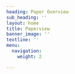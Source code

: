 ```yaml
---
heading: Paper Overview
sub_heading: ''
layout: home
title: Paperview
banner_image: ''
textline: ''
menu:
  navigation:
    weight: 2

---
```


